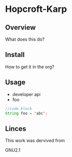 # Hopcroft-Karp

## Overview

What does this do?

## Install

How to get it in the org?

## Usage

- developer api
- foo

```java
//code block
String foo = 'abc';
```

## Linces

This work was dervived from 

GNU2.1